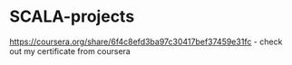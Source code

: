 # SCALA-projects
https://coursera.org/share/6f4c8efd3ba97c30417bef37459e31fc - check out my certificate from coursera
